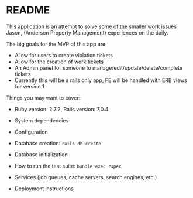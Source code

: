 # README

This application is an attempt to solve some of the smaller work issues Jason, (Anderson Property Management) experiences on the daily.

The big goals for the MVP of this app are:

* Allow for users to create violation tickets
* Allow for the creation of work tickets
* An Admin panel for someone to manage/edit/update/delete/complete tickets
* Currently this will be a rails only app, FE will be handled with ERB views for version 1

Things you may want to cover:

* Ruby version: 2.7.2, Rails version: 7.0.4
* System dependencies

* Configuration

* Database creation: `rails db:create`

* Database initialization

* How to run the test suite: `bundle exec rspec`

* Services (job queues, cache servers, search engines, etc.)

* Deployment instructions

